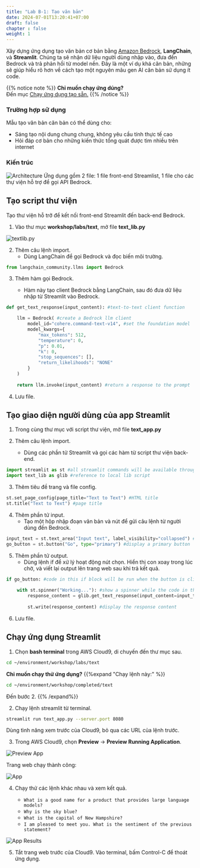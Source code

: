 ```yaml
---
title: "Lab B-1: Tạo văn bản"
date: 2024-07-01T13:20:41+07:00
draft: false
chapter : false
weight: 1
---
```


Xây dựng ứng dụng tạo văn bản cơ bản bằng [Amazon Bedrock](https://aws.amazon.com/bedrock/), **LangChain**, và **Streamlit**. Chúng ta sẽ nhận dữ liệu người dùng nhập vào, đưa đến Bedrock và trả phản hồi từ model nền. Đây là một ví dụ khá căn bản, những sẽ giúp hiểu rõ hơn về cách tạo một nguyên mãu gen AI căn bản sử dụng ít code.

{{% notice note %}}
**Chỉ muốn chạy ứng dúng?**\
Đến mục [Chạy ứng dụng tạo sẵn.](#run-the-streamlit-app)
{{% /notice %}}

### Trường hợp sử dụng 
Mẫu tạo văn bản căn bản có thể dùng cho:  
- Sáng tạo nội dung chung chung, không yêu cầu tính thực tế cao
- Hỏi đáp cơ bản cho những kiến thức tổng quát được tìm nhiều trên internet

### Kiến trúc
![Architecture](/images/2-Bedrock/basic/B-1/architecture.png)
Ứng dụng gồm 2 file: 1 file front-end Streamlist, 1 file cho các thự viện hỗ trợ để gọi API Bedrock.

## Tạo script thư viện
Tạo thư viện hỗ trỡ để kết nối front-end Streamlit đến back-end Bedrock.

1. Vào thư mục **workshop/labs/text**, mở file **text_lib.py**

![textlib.py](/images/2-Bedrock/basic/B-1/1.png)

2. Thêm câu lệnh import.   
   - Dùng LangChain để gọi Bedrock và đọc biến môi trường.

```py
from langchain_community.llms import Bedrock
```

3. Thêm hàm gọi Bedrock.

   - Hàm này tạo client Bedrock bằng LangChain, sau đó đưa dữ liệu nhập từ Streamlit vào Bedrock.

```py 
def get_text_response(input_content): #text-to-text client function

    llm = Bedrock( #create a Bedrock llm client
        model_id="cohere.command-text-v14", #set the foundation model
        model_kwargs={
            "max_tokens": 512,
            "temperature": 0,
            "p": 0.01,
            "k": 0,
            "stop_sequences": [],
            "return_likelihoods": "NONE"
        }
    )
    
    return llm.invoke(input_content) #return a response to the prompt
```

4. Lưu file.

## Tạo giao diện người dùng của app Streamlit

1. Trong cùng thư mục với script thư viện, mở file **text_app.py**

2. Thêm câu lệnh import.
   - Dùng các phần tử Streamlit và gọi các hàm từ script thư viện back-end.

```py
import streamlit as st #all streamlit commands will be available through the "st" alias
import text_lib as glib #reference to local lib script
```

3. Thêm tiêu đề trang và file config.

```py
st.set_page_config(page_title="Text to Text") #HTML title
st.title("Text to Text") #page title
```

4. Thêm phần tử input.
   - Tạo một hộp nhập đoạn văn bản và nút để gửi câu lệnh từ người dùng đến Bedrock.

```py
input_text = st.text_area("Input text", label_visibility="collapsed") #display a multiline text box with no label
go_button = st.button("Go", type="primary") #display a primary button
```

5. Thêm phần tử output.  
   - Dùng lệnh if để xử lý hoạt động nút chọn. Hiển thị con xoay trong lúc chờ, và viết lại output lên trang web sau khi trả kết quả.

```py
if go_button: #code in this if block will be run when the button is clicked
    
    with st.spinner("Working..."): #show a spinner while the code in this with block runs
        response_content = glib.get_text_response(input_content=input_text) #call the model through the supporting library
        
        st.write(response_content) #display the response content
```

6. Lưu file.

## Chạy ứng dụng Streamlit

1. Chọn **bash terminal** trong AWS Cloud9, di chuyến đến thư mục sau.
```bash
cd ~/environment/workshop/labs/text
```
**Chỉ muốn chạy thử ứng dụng?**
{{%expand "Chạy lệnh này:" %}}
```bash
cd ~/environment/workshop/completed/text
```
Đến bước 2.
{{% /expand%}}

2. Chạy lệnh streamlit từ terminal.
```bash
streamlit run text_app.py --server.port 8080
```

Dùng tình năng xem trước của Cloud9, bỏ qua các URL của lệnh trước.

3. Trong AWS Cloud9, chọn **Preview** -> **Preview Running Application**.

![Preview App](/images/2-Bedrock/F-9/2.png)

Trang web chạy thành công:

![App](/images/2-Bedrock/basic/B-1/3.png)

4. Chạy thử các lệnh khác nhau và xem kết quả.

   - `What is a good name for a product that provides large language models?`
   - `Why is the sky blue?`
   - `What is the capital of New Hampshire?`
   - `I am pleased to meet you. What is the sentiment of the previous statement?`

![App Results](/images/2-Bedrock/basic/B-1/4.png)

5. Tắt trang web trước của Cloud9. Vào terminal, bấm Control-C để thoát ứng dụng.